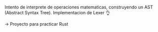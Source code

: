 Intento de interprete de operaciones matematicas, construyendo un AST (Abstract Syntax Tree).
Implementacion de Lexer 👌

-> Proyecto para practicar Rust
